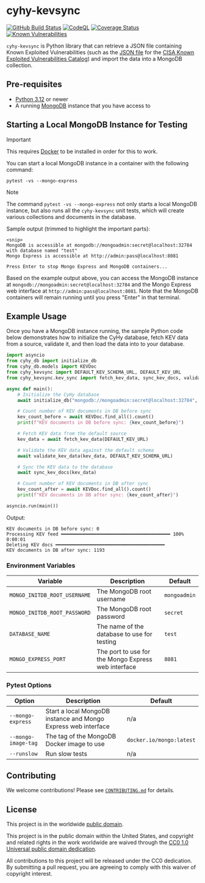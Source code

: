 # cyhy-kevsync #

[![GitHub Build Status](https://github.com/cisagov/cyhy-kevsync/workflows/build/badge.svg)](https://github.com/cisagov/cyhy-kevsync/actions)
[![CodeQL](https://github.com/cisagov/cyhy-kevsync/workflows/CodeQL/badge.svg)](https://github.com/cisagov/cyhy-kevsync/actions/workflows/codeql-analysis.yml)
[![Coverage Status](https://coveralls.io/repos/github/cisagov/cyhy-kevsync/badge.svg?branch=develop)](https://coveralls.io/github/cisagov/cyhy-kevsync?branch=develop)
[![Known Vulnerabilities](https://snyk.io/test/github/cisagov/cyhy-kevsync/develop/badge.svg)](https://snyk.io/test/github/cisagov/cyhy-kevsync)

`cyhy-kevsync` is Python library that can retrieve a JSON file containing Known
Exploited Vulnerabilities (such as the [JSON
file](https://www.cisa.gov/sites/default/files/feeds/known_exploited_vulnerabilities_schema.json)
for the [CISA Known Exploited Vulnerabilities
Catalog](https://www.cisa.gov/known-exploited-vulnerabilities-catalog)) and
import the data into a MongoDB collection.

## Pre-requisites ##

- [Python 3.12](https://www.python.org/downloads/) or newer
- A running [MongoDB](https://www.mongodb.com/) instance that you have access to

## Starting a Local MongoDB Instance for Testing ##

> [!IMPORTANT]
> This requires [Docker](https://www.docker.com/) to be installed in
> order for this to work.

You can start a local MongoDB instance in a container with the following
command:

```console
pytest -vs --mongo-express
```

> [!NOTE]
> The command `pytest -vs --mongo-express` not only starts a local
> MongoDB instance, but also runs all the `cyhy-kevsync` unit tests, which will
> create various collections and documents in the database.

Sample output (trimmed to highlight the important parts):

```console
<snip>
MongoDB is accessible at mongodb://mongoadmin:secret@localhost:32784 with database named "test"
Mongo Express is accessible at http://admin:pass@localhost:8081

Press Enter to stop Mongo Express and MongoDB containers...
```

Based on the example output above, you can access the MongoDB instance at
`mongodb://mongoadmin:secret@localhost:32784` and the Mongo Express web
interface at `http://admin:pass@localhost:8081`.  Note that the MongoDB
containers will remain running until you press "Enter" in that terminal.

## Example Usage ##

Once you have a MongoDB instance running, the sample Python code below
demonstrates how to initialize the CyHy database, fetch KEV data from a source,
validate it, and then load the data into to your database.

```python
import asyncio
from cyhy_db import initialize_db
from cyhy_db.models import KEVDoc
from cyhy_kevsync import DEFAULT_KEV_SCHEMA_URL, DEFAULT_KEV_URL
from cyhy_kevsync.kev_sync import fetch_kev_data, sync_kev_docs, validate_kev_data

async def main():
    # Initialize the CyHy database
    await initialize_db("mongodb://mongoadmin:secret@localhost:32784", "test")

    # Count number of KEV documents in DB before sync
    kev_count_before = await KEVDoc.find_all().count()
    print(f"KEV documents in DB before sync: {kev_count_before}")

    # Fetch KEV data from the default source
    kev_data = await fetch_kev_data(DEFAULT_KEV_URL)

    # Validate the KEV data against the default schema
    await validate_kev_data(kev_data, DEFAULT_KEV_SCHEMA_URL)

    # Sync the KEV data to the database
    await sync_kev_docs(kev_data)

    # Count number of KEV documents in DB after sync
    kev_count_after = await KEVDoc.find_all().count()
    print(f"KEV documents in DB after sync: {kev_count_after}")

asyncio.run(main())
```

Output:

```console
KEV documents in DB before sync: 0
Processing KEV feed ━━━━━━━━━━━━━━━━━━━━━━━━━━━━━━━━━━━━━━━━ 100% 0:00:01
Deleting KEV docs ━━━━━━━━━━━━━━━━━━━━━━━━━━━━━━━━━━━━━━━━
KEV documents in DB after sync: 1193
```

### Environment Variables ###

| Variable | Description | Default |
|----------|-------------|---------|
| `MONGO_INITDB_ROOT_USERNAME` | The MongoDB root username | `mongoadmin` |
| `MONGO_INITDB_ROOT_PASSWORD` | The MongoDB root password | `secret` |
| `DATABASE_NAME` | The name of the database to use for testing | `test` |
| `MONGO_EXPRESS_PORT` | The port to use for the Mongo Express web interface | `8081` |

### Pytest Options ###

| Option | Description | Default |
|--------|-------------|---------|
| `--mongo-express` | Start a local MongoDB instance and Mongo Express web interface | n/a |
| `--mongo-image-tag` | The tag of the MongoDB Docker image to use | `docker.io/mongo:latest` |
| `--runslow` | Run slow tests | n/a |

## Contributing ##

We welcome contributions!  Please see [`CONTRIBUTING.md`](CONTRIBUTING.md) for
details.

## License ##

This project is in the worldwide [public domain](LICENSE).

This project is in the public domain within the United States, and
copyright and related rights in the work worldwide are waived through
the [CC0 1.0 Universal public domain
dedication](https://creativecommons.org/publicdomain/zero/1.0/).

All contributions to this project will be released under the CC0
dedication. By submitting a pull request, you are agreeing to comply
with this waiver of copyright interest.
